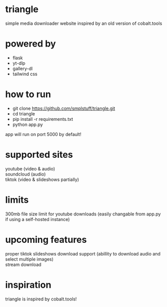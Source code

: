 # triangle
simple media downloader website inspired by an old version of cobalt.tools

# powered by
- flask
- yt-dlp
- gallery-dl
- tailwind css

# how to run
- git clone https://github.com/smplstuff/triangle.git
- cd triangle
- pip install -r requirements.txt
- python app.py

app will run on port 5000 by default!

# supported sites
youtube (video & audio) <br>
soundcloud (audio) <br>
tiktok (video & slideshows partially)

# limits
300mb file size limit for youtube downloads (easily changable from app.py if using a self-hosted instance)

# upcoming features
proper tiktok slideshows download support (abillity to download audio and select multiple images) <br>
stream download

# inspiration
triangle is inspired by cobalt.tools!

